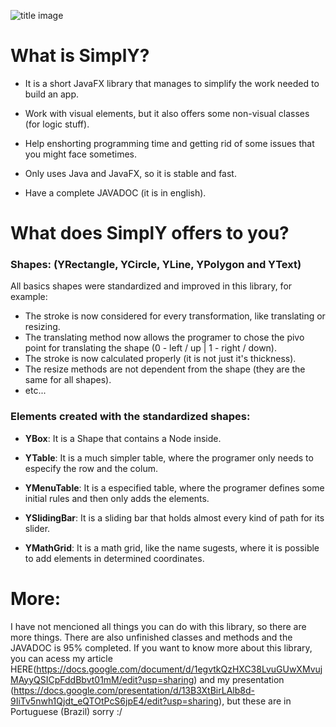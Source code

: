![title image](https://i.imgur.com/xSMrXZu.png)

# What is SimplY?

* It is a short JavaFX library that manages to simplify the work needed to build an app.

* Work with visual elements, but it also offers some non-visual classes (for logic stuff).

* Help enshorting programming time and getting rid of some issues that you might face sometimes.

* Only uses Java and JavaFX, so it is stable and fast.

* Have a complete JAVADOC (it is in english).


# What does SimplY offers to you?

### Shapes:  (YRectangle, YCircle, YLine, YPolygon and YText)

All basics shapes were standardized and improved in this library, for example: 
* The stroke is now considered for every transformation, like translating or resizing.
* The translating method now allows the programer to chose the pivo point for translating the shape (0 - left / up | 1 - right / down).
* The stroke is now calculated properly (it is not just it's thickness).
* The resize methods are not dependent from the shape (they are the same for all shapes).
* etc...

### Elements created with the standardized shapes:

* **YBox**: It is a Shape that contains a Node inside.

* **YTable**: It is a much simpler table, where the programer only needs to especify the row and the colum.

* **YMenuTable**: It is a especified table, where the programer defines some initial rules and then only adds the elements.

* **YSlidingBar**: It is a sliding bar that holds almost every kind of path for its slider.

* **YMathGrid**: It is a math grid, like the name sugests, where it is possible to add elements in determined coordinates.


# More:

I have not mencioned all things you can do with this library, so there are more things. There are also unfinished classes and methods and the JAVADOC is 95% completed. If you want to know more about this library, you can acess my article HERE(https://docs.google.com/document/d/1egvtkQzHXC38LvuGUwXMvujMAyyQSICpFddBbvt01mM/edit?usp=sharing) and my presentation (https://docs.google.com/presentation/d/13B3XtBirLAlb8d-9IiTv5nwh1Qjdt_eQTOtPcS6jpE4/edit?usp=sharing), but these are in Portuguese (Brazil) sorry :/
